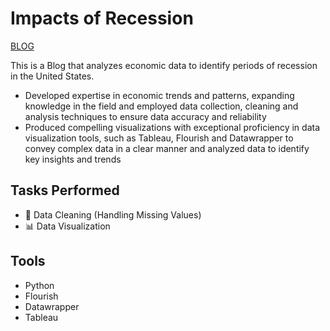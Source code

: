 # Impacts of Recession 
<p><a href="https://sites.google.com/view/compvizg24/home" title="Link"> BLOG </a></p>
This is a Blog that analyzes economic data to identify periods of recession in the United States.

* Developed expertise in economic trends and patterns, expanding knowledge in the field and employed data collection,
cleaning and analysis techniques to ensure data accuracy and reliability
* Produced compelling visualizations with exceptional proficiency in data visualization tools, such as Tableau, Flourish and Datawrapper to convey complex data in a clear manner and analyzed data to identify key insights and trends


## Tasks Performed
* 🧹 Data Cleaning (Handling Missing Values)
* 📊 Data Visualization

## Tools 
* Python
* Flourish
* Datawrapper
* Tableau







